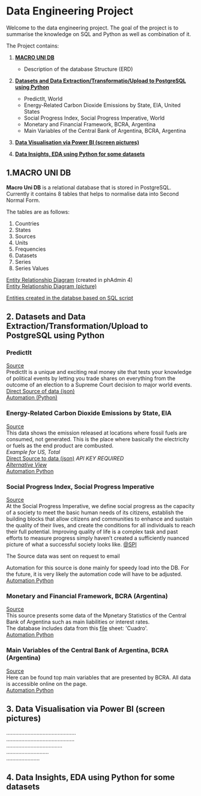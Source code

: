 # Data Engineering Project

Welcome to the data engineering project. The goal of the project is to summarise the knowledge on SQL and Python as well as combination of it. 

The Project contains:  
1. [**MACRO UNI DB**](https://github.com/alinavit/macro_uni#1macro-uni-db)  
    * Description of the database Structure (ERD)  
2. [**Datasets and Data Extraction/Transformatio/Upload to PostgreSQL using Python**](https://github.com/alinavit/macro_uni/edit/main/README.md#2-datasets-and-data-extractiontransformationupload-to-postgresql-using-python)
    * PredictIt, World
    * Energy-Related Carbon Dioxide Emissions by State, EIA, United States
    * Social Progress Index, Social Progress Imperative, World
    * Monetary and Financial Framework, BCRA, Argentina
    * Main Variables of the Central Bank of Argentina, BCRA, Argentina
  
3. [**Data Visualisation via Power BI (screen pictures)**](https://github.com/alinavit/macro_uni/edit/main/README.md#3-data-visualisation-via-power-bi-screen-pictures)
4. [**Data Insights, EDA using Python for some datasets**](https://github.com/alinavit/macro_uni/edit/main/README.md#4-data-insights-eda-using-python-for-some-datasets)


## 1.MACRO UNI DB

**Macro Uni DB** is a relational database that is stored in PostgreSQL. 
Currently it contains 8 tables that helps to normalise data into Second Normal Form.  

The tables are as follows:
1. Countries
2. States
3. Sources
4. Units
5. Frequencies
6. Datasets
7. Series
8. Series Values

[Entity Relationship Diagram](https://github.com/alinavit/macro_uni/blob/main/01.%20ERD%20Pg%20Admin%204%20database%20m_uni.pgerd)
(created in phAdmin 4)  
[Entity Relationship Diagram (picture)](https://github.com/alinavit/macro_uni/blob/main/02.%20ERD%20Pg%20Admin%204%20database%20m_uni%20PICTURE.png)  

[Entities created in the databse based on SQL script](https://github.com/alinavit/macro_uni/blob/main/03.%20database_entities%20(EMPTY%20TABLES).sql)  

## 2. Datasets and Data Extraction/Transformation/Upload to PostgreSQL using Python

### PredictIt
[Source](https://www.predictit.org/)  
PredictIt is a unique and exciting real money site that tests your knowledge of political events by letting you trade shares on everything from the outcome of an election to a Supreme Court decision to major world events.  
[Direct Source of data (json)](https://www.predictit.org/api/marketdata/all/)  
[Automation (Python)](https://github.com/alinavit/macro_uni/blob/main/auto_predictit_markets_git.py)  

### Energy-Related Carbon Dioxide Emissions by State, EIA
[Source](https://www.eia.gov/)    
This data shows the emission released at locations where fossil fuels are consumed, not generated. This is the place where basically the electricity or fuels as the end product are combusted.   
*Example for US, Total*  
[Direct Source to data (json)](http://api.eia.gov/series/?api_key=YOUR_API_KEY_HERE&series_id=EMISS.CO2-TOTV-TT-TO-US.A) *API KEY REQUIRED*  
[*Alternative View*](https://www.eia.gov/opendata/qb.php?category=2251669&sdid=EMISS.CO2-TOTV-TT-TO-US.A)  
[Automation Python](https://github.com/alinavit/macro_uni/blob/main/auto_eia_emmision_git.py)  

### Social Progress Index, Social Progress Imperative
[Source](https://www.socialprogress.org/)  
At the Social Progress Imperative, we define social progress as the capacity of a society to meet the basic human needs of its citizens, establish the building blocks that allow citizens and communities to enhance and sustain the quality of their lives, and create the conditions for all individuals to reach their full potential. Improving quality of life is a complex task and past efforts to measure progress simply haven’t created a sufficiently nuanced picture of what a successful society looks like. [@SPI](https://www.socialprogress.org/index/global)  

The Source data was sent on request to email  

Automation for this source is done mainly for speedy load into the DB. For the future, it is very likely the automation code will have to be adjusted.  
[Automation Python](https://github.com/alinavit/macro_uni/blob/main/auto_spi_soc_prog_index_git.py)

### Monetary and Financial Framework, BCRA (Argentina)
[Source](http://www.bcra.gov.ar/)  
This source presents some data of the Mpnetary Statistics of the Central Bank of Argentina such as main liabilities or interest rates.   
The database includes data from this [file](http://www.bcra.gov.ar/Pdfs/PublicacionesEstadisticas/panhis.xls) sheet: 'Cuadro'.  
[Automation Python](https://github.com/alinavit/macro_uni/blob/main/auto_bcra_mon_fin_framework_git.py)


### Main Variables of the Central Bank of Argentina, BCRA (Argentina)
[Source](http://www.bcra.gob.ar//PublicacionesEstadisticas/Principales_variables_i.asp)  
Here can be found top main variables that are presented by BCRA. All data is accessible online on the page.  
[Automation Python](https://github.com/alinavit/macro_uni/blob/main/auto_bcra_main_var_git.py)  


## 3. Data Visualisation via Power BI (screen pictures)


..............................................  
.............................................  
.....................................  
............................  
......................  

## 4. **Data Insights, EDA using Python for some datasets**
